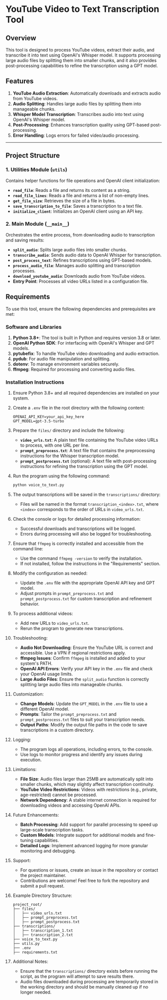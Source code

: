 # YouTube Video to Text Transcription Tool

## Overview

This tool is designed to process YouTube videos, extract their audio, and transcribe it into text using OpenAI's Whisper model. It supports processing large audio files by splitting them into smaller chunks, and it also provides post-processing capabilities to refine the transcription using a GPT model.

## Features

1. **YouTube Audio Extraction**: Automatically downloads and extracts audio from YouTube videos.
2. **Audio Splitting**: Handles large audio files by splitting them into manageable chunks.
3. **Whisper Model Transcription**: Transcribes audio into text using OpenAI's Whisper model.
4. **Post-Processing**: Enhances transcription quality using GPT-based post-processing.
5. **Error Handling**: Logs errors for failed video/audio processing.

---

## Project Structure

### 1. Utilities Module (`utils`)
Contains helper functions for file operations and OpenAI client initialization:
- **`read_file`**: Reads a file and returns its content as a string.
- **`read_file_lines`**: Reads a file and returns a list of non-empty lines.
- **`get_file_size`**: Retrieves the size of a file in bytes.
- **`save_transcription_to_file`**: Saves a transcription to a text file.
- **`initialize_client`**: Initializes an OpenAI client using an API key.

### 2. Main Module (`__main__`)
Orchestrates the entire process, from downloading audio to transcription and saving results:
- **`split_audio`**: Splits large audio files into smaller chunks.
- **`transcribe_audio`**: Sends audio data to OpenAI Whisper for transcription.
- **`post_process_text`**: Refines transcriptions using GPT-based models.
- **`process_audio_file`**: Manages audio splitting and transcription processes.
- **`download_youtube_audio`**: Downloads audio from YouTube videos.
- **Entry Point**: Processes all video URLs listed in a configuration file.

## Requirements

To use this tool, ensure the following dependencies and prerequisites are met:

### Software and Libraries

1. **Python 3.8+**: The tool is built in Python and requires version 3.8 or later.
2. **OpenAI Python SDK**: For interfacing with OpenAI's Whisper and GPT models.
3. **pytubefix**: To handle YouTube video downloading and audio extraction.
4. **pydub**: For audio file manipulation and splitting.
5. **dotenv**: To manage environment variables securely.
6. **ffmpeg**: Required for processing and converting audio files.

### Installation Instructions

1. Ensure Python 3.8+ and all required dependencies are installed on your system.
2. Create a `.env` file in the root directory with the following content:
   ```plaintext
   OPENAI_API_KEY=your_api_key_here
   GPT_MODEL=gpt-3.5-turbo
3. Prepare the `files/` directory and include the following:

   - **`video_urls.txt`**: A plain text file containing the YouTube video URLs to process, with one URL per line.
   - **`prompt_preprocess.txt`**: A text file that contains the preprocessing instructions for the Whisper transcription model.
   - **`prompt_postprocess.txt`** (optional): A text file with post-processing instructions for refining the transcription using the GPT model.
4. Run the program using the following command:
   ```bash
   python voice_to_text.py
5. The output transcriptions will be saved in the `transcriptions/` directory:
   - Files will be named in the format `transcription_<index>.txt`, where `<index>` corresponds to the order of URLs in `video_urls.txt`.

6. Check the console or logs for detailed processing information:
   - Successful downloads and transcriptions will be logged.
   - Errors during processing will also be logged for troubleshooting.

7. Ensure that `ffmpeg` is correctly installed and accessible from the command line:
   - Use the command `ffmpeg -version` to verify the installation.
   - If not installed, follow the instructions in the "Requirements" section.

8. Modify the configuration as needed:
   - Update the `.env` file with the appropriate OpenAI API key and GPT model.
   - Adjust prompts in `prompt_preprocess.txt` and `prompt_postprocess.txt` for custom transcription and refinement behavior.

9. To process additional videos:
   - Add new URLs to `video_urls.txt`.
   - Rerun the program to generate new transcriptions.

10. Troubleshooting:

    - **Audio Not Downloading**: Ensure the YouTube URL is correct and accessible. Use a VPN if regional restrictions apply.
    - **ffmpeg Issues**: Confirm `ffmpeg` is installed and added to your system's PATH.
    - **OpenAI API Errors**: Verify your API key in the `.env` file and check your OpenAI usage limits.
    - **Large Audio Files**: Ensure the `split_audio` function is correctly splitting large audio files into manageable chunks.

11. Customization:

    - **Change Models**: Update the `GPT_MODEL` in the `.env` file to use a different OpenAI model.
    - **Prompts**: Tailor the `prompt_preprocess.txt` and `prompt_postprocess.txt` files to suit your transcription needs.
    - **Output Paths**: Modify the output file paths in the code to save transcriptions in a custom directory.

12. Logging:

    - The program logs all operations, including errors, to the console.
    - Use logs to monitor progress and identify any issues during execution.

13. Limitations:

    - **File Size**: Audio files larger than 25MB are automatically split into smaller chunks, which may slightly affect transcription continuity.
    - **YouTube Video Restrictions**: Videos with restrictions (e.g., private, age-restricted) cannot be processed.
    - **Network Dependency**: A stable internet connection is required for downloading videos and accessing OpenAI APIs.

14. Future Enhancements:

    - **Batch Processing**: Add support for parallel processing to speed up large-scale transcription tasks.
    - **Custom Models**: Integrate support for additional models and fine-tuning capabilities.
    - **Detailed Logs**: Implement advanced logging for more granular monitoring and debugging.

15. Support:

    - For questions or issues, create an issue in the repository or contact the project maintainer.
    - Contributions are welcome! Feel free to fork the repository and submit a pull request.

16. Example Directory Structure:

    ```
    project_root/
    ├── files/
    │   ├── video_urls.txt
    │   ├── prompt_preprocess.txt
    │   ├── prompt_postprocess.txt
    ├── transcriptions/
    │   ├── transcription_1.txt
    │   ├── transcription_2.txt
    ├── voice_to_text.py
    ├── utils.py
    ├── .env
    ├── requirements.txt
    ```

17. Additional Notes:

    - Ensure that the `transcriptions/` directory exists before running the script, as the program will attempt to save results there.
    - Audio files downloaded during processing are temporarily stored in the working directory and should be manually cleaned up if no longer needed.